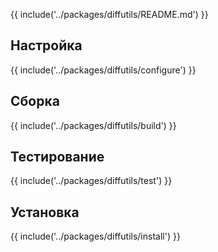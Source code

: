 {{ include('../packages/diffutils/README.md') }}

## Настройка

{{ include('../packages/diffutils/configure') }}

## Сборка

{{ include('../packages/diffutils/build') }}

## Тестирование

{{ include('../packages/diffutils/test') }}

## Установка

{{ include('../packages/diffutils/install') }}


